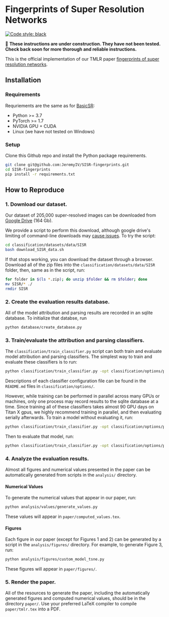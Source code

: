 # Fingerprints of Super Resolution Networks
[![Code style: black](https://img.shields.io/badge/code%20style-black-000000.svg)](https://github.com/psf/black)

👷 **These instructions are under construction. They have not been tested. Check back soon for more thorough and reliable instructions.** 

This is the official implementation of our TMLR paper [fingerprints of super resolution networks](https://openreview.net/forum?id=Jj0qSbtwdb).

## Installation

### Requirements
Requriements are the same as for [BasicSR](https://github.com/XPixelGroup/BasicSR):

 * Python >= 3.7
 * PyTorch >= 1.7
 * NVIDIA GPU + CUDA
 * Linux (we have not tested on Windows)

### Setup

Clone this Github repo and install the Python package requirements.
    
```bash
git clone git@github.com:JeremyIV/SISR-fingerprints.git
cd SISR-fingerprints
pip install -r requirements.txt
```

## How to Reproduce

### 1. Download our dataset.

Our dataset of 205,000 super-resolved images can be downloaded from [Google Drive](https://drive.google.com/drive/folders/174guowoIpE07MNLB5noWbkZAL9NJRH59?usp=sharing) (164 Gb). 

We provide a script to perform this download, although google drive's limiting of command-line downloads may [cause issues](https://github.com/wkentaro/gdown/issues/43). To try the script:

```bash
cd classification/datasets/data/SISR
bash download_SISR_data.sh
```

If that stops working, you can download the dataset through a browser. Download all of the zip files into the `classification/datasets/data/SISR` folder, then, same as in the script, run:

```bash
for folder in $(ls *.zip); do unzip $folder && rm $folder; done
mv SISR/* ./
rmdir SISR
```

### 2. Create the evaluation results database.

All of the model attribution and parsing results are recorded in an sqlite database. To initialize that databse, run

```bash
python database/create_database.py
```

### 3. Train/evaluate the attribution and parsing classifiers.

The `classification/train_classifier.py` script can both train and evaluate model attribution and parsing classifiers. The simplest way to train and evaluate these classifiers is to run:

```bash
python classification/train_classifier.py -opt classification/options/path/to/options_file.yaml
```

Descriptions of each classifier configuration file can be found in the `README.md` files in `classification/options/`.

 However, while training can be performed in parallel across many GPUs or machines, only one process may record results to the sqlite database at a time. Since training all of these classifiers takes almost 90 GPU days on Titan X gpus, we highly recommend training in parallel, and then evaluating serially afterwards. To train a model without evaluating it, run:

 ```bash
 python classification/train_classifier.py -opt classification/options/path/to/classifier_config.yaml --mode train
 ```

 Then to evaluate that model, run:

  ```bash
 python classification/train_classifier.py -opt classification/options/path/to/classifier_config.yaml --mode test
 ```

### 4. Analyze the evaluation results.

Almost all figures and numerical values presented in the paper can be automatically generated from scripts in the `analysis/` directory. 

#### Numerical Values
To generate the numerical values that appear in our paper, run:

```bash
python analysis/values/generate_values.py
```
These values will appear in `paper/computed_values.tex`.

#### Figures
Each figure in our paper (except for Figures 1 and 2) can be generated by a script in the `analysis/figures/` directory. For example, to generate Figure 3, run:

```bash
python analysis/figures/custom_model_tsne.py
```

These figures will appear in `paper/figures/`.

### 5. Render the paper.

All of the resources to generate the paper, including the automatically generated figures and computed numerical values, should be in the directory `paper/`. Use your preferred LaTeX compiler to compile `paper/tmlr.tex` into a PDF.
